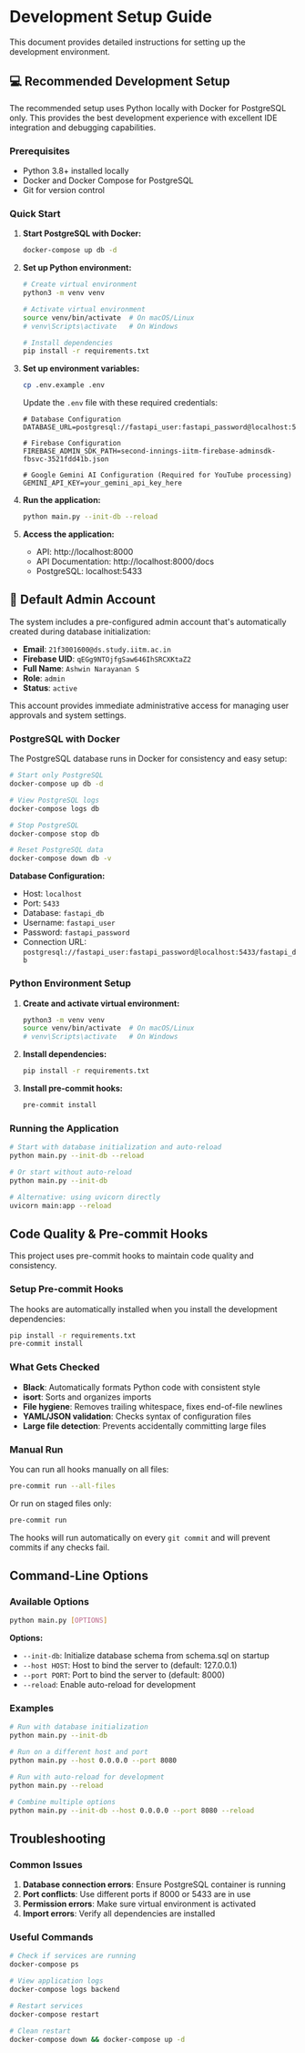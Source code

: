 # Development Setup Guide

This document provides detailed instructions for setting up the development environment.

## 💻 Recommended Development Setup

The recommended setup uses Python locally with Docker for PostgreSQL only. This provides the best development experience with excellent IDE integration and debugging capabilities.

### Prerequisites

- Python 3.8+ installed locally
- Docker and Docker Compose for PostgreSQL
- Git for version control

### Quick Start

1. **Start PostgreSQL with Docker:**
   ```bash
   docker-compose up db -d
   ```

2. **Set up Python environment:**
   ```bash
   # Create virtual environment
   python3 -m venv venv

   # Activate virtual environment
   source venv/bin/activate  # On macOS/Linux
   # venv\Scripts\activate   # On Windows

   # Install dependencies
   pip install -r requirements.txt
   ```

3. **Set up environment variables:**
   ```bash
   cp .env.example .env
   ```

   Update the `.env` file with these required credentials:
   ```env
   # Database Configuration
   DATABASE_URL=postgresql://fastapi_user:fastapi_password@localhost:5433/fastapi_db

   # Firebase Configuration
   FIREBASE_ADMIN_SDK_PATH=second-innings-iitm-firebase-adminsdk-fbsvc-3521fdd41b.json

   # Google Gemini AI Configuration (Required for YouTube processing)
   GEMINI_API_KEY=your_gemini_api_key_here
   ```

4. **Run the application:**
   ```bash
   python main.py --init-db --reload
   ```

5. **Access the application:**
   - API: http://localhost:8000
   - API Documentation: http://localhost:8000/docs
   - PostgreSQL: localhost:5433

## 🔑 Default Admin Account

The system includes a pre-configured admin account that's automatically created during database initialization:

- **Email**: `21f3001600@ds.study.iitm.ac.in`
- **Firebase UID**: `qEGg9NTOjfgSaw646IhSRCXKtaZ2`
- **Full Name**: `Ashwin Narayanan S`
- **Role**: `admin`
- **Status**: `active`

This account provides immediate administrative access for managing user approvals and system settings.

### PostgreSQL with Docker

The PostgreSQL database runs in Docker for consistency and easy setup:

```bash
# Start only PostgreSQL
docker-compose up db -d

# View PostgreSQL logs
docker-compose logs db

# Stop PostgreSQL
docker-compose stop db

# Reset PostgreSQL data
docker-compose down db -v
```

**Database Configuration:**
- Host: `localhost`
- Port: `5433`
- Database: `fastapi_db`
- Username: `fastapi_user`
- Password: `fastapi_password`
- Connection URL: `postgresql://fastapi_user:fastapi_password@localhost:5433/fastapi_db`

### Python Environment Setup

1. **Create and activate virtual environment:**
   ```bash
   python3 -m venv venv
   source venv/bin/activate  # On macOS/Linux
   # venv\Scripts\activate   # On Windows
   ```

2. **Install dependencies:**
   ```bash
   pip install -r requirements.txt
   ```

3. **Install pre-commit hooks:**
   ```bash
   pre-commit install
   ```

### Running the Application

```bash
# Start with database initialization and auto-reload
python main.py --init-db --reload

# Or start without auto-reload
python main.py --init-db

# Alternative: using uvicorn directly
uvicorn main:app --reload
```

## Code Quality & Pre-commit Hooks

This project uses pre-commit hooks to maintain code quality and consistency.

### Setup Pre-commit Hooks

The hooks are automatically installed when you install the development dependencies:

```bash
pip install -r requirements.txt
pre-commit install
```

### What Gets Checked

- **Black**: Automatically formats Python code with consistent style
- **isort**: Sorts and organizes imports
- **File hygiene**: Removes trailing whitespace, fixes end-of-file newlines
- **YAML/JSON validation**: Checks syntax of configuration files
- **Large file detection**: Prevents accidentally committing large files

### Manual Run

You can run all hooks manually on all files:

```bash
pre-commit run --all-files
```

Or run on staged files only:

```bash
pre-commit run
```

The hooks will run automatically on every `git commit` and will prevent commits if any checks fail.

## Command-Line Options

### Available Options

```bash
python main.py [OPTIONS]
```

**Options:**
- `--init-db`: Initialize database schema from schema.sql on startup
- `--host HOST`: Host to bind the server to (default: 127.0.0.1)
- `--port PORT`: Port to bind the server to (default: 8000)
- `--reload`: Enable auto-reload for development

### Examples

```bash
# Run with database initialization
python main.py --init-db

# Run on a different host and port
python main.py --host 0.0.0.0 --port 8080

# Run with auto-reload for development
python main.py --reload

# Combine multiple options
python main.py --init-db --host 0.0.0.0 --port 8080 --reload
```

## Troubleshooting

### Common Issues

1. **Database connection errors**: Ensure PostgreSQL container is running
2. **Port conflicts**: Use different ports if 8000 or 5433 are in use
3. **Permission errors**: Make sure virtual environment is activated
4. **Import errors**: Verify all dependencies are installed

### Useful Commands

```bash
# Check if services are running
docker-compose ps

# View application logs
docker-compose logs backend

# Restart services
docker-compose restart

# Clean restart
docker-compose down && docker-compose up -d
```
